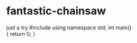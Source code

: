# fantastic-chainsaw
just a try
#include<iostream>
using namespace std;
int main()  
  {
  return 0;
  }
